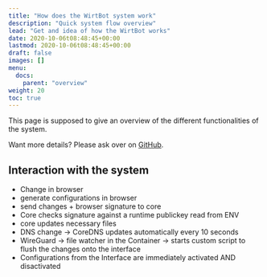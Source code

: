 ```yaml
---
title: "How does the WirtBot system work"
description: "Quick system flow overview"
lead: "Get and idea of how the WirtBot works"
date: 2020-10-06t08:48:45+00:00
lastmod: 2020-10-06t08:48:45+00:00
draft: false
images: []
menu:
  docs:
    parent: "overview"
weight: 20
toc: true
---
```


This page is supposed to give an overview of the different functionalities of the system.

Want more details? Please ask over on [GitHub](https://github.com/b-m-f/WirtBot).

## Interaction with the system

- Change in browser
- generate configurations in browser
- send changes + browser signature to core
- Core checks signature against a runtime publickey read from ENV
- core updates necessary files
- DNS change -> CoreDNS updates automatically every 10 seconds
- WireGuard -> file watcher in the Container -> starts custom script to flush the changes onto the interface
- Configurations from the Interface are immediately activated AND disactivated
